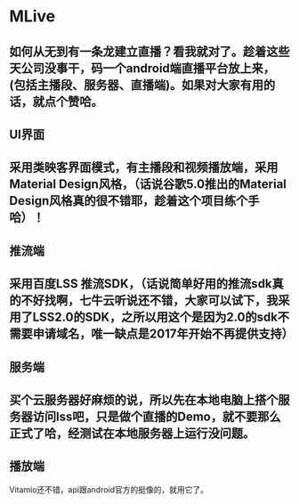 # MLive
如何从无到有一条龙建立直播？看我就对了。趁着这些天公司没事干，码一个android端直播平台放上来，(包括主播段、服务器、直播端)。如果对大家有用的话，就点个赞哈。
---
## UI界面
采用类映客界面模式，有主播段和视频播放端，采用Material Design风格，（话说谷歌5.0推出的Material Design风格真的很不错耶，趁着这个项目练个手哈）！
---
## 推流端
采用百度LSS 推流SDK，（话说简单好用的推流sdk真的不好找啊，七牛云听说还不错，大家可以试下，我采用了LSS2.0的SDK，之所以用这个是因为2.0的sdk不需要申请域名，唯一缺点是2017年开始不再提供支持）
---
## 服务端
买个云服务器好麻烦的说，所以先在本地电脑上搭个服务器访问lss吧，只是做个直播的Demo，就不要那么正式了哈，经测试在本地服务器上运行没问题。
---
## 播放端
Vitamio还不错，api跟android官方的挺像的，就用它了。
